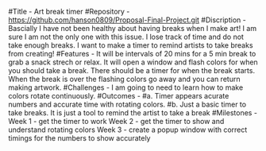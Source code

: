 #Title - Art break timer
#Repository - https://github.com/hanson0809/Proposal-Final-Project.git
#Discription - Bascially I have not been healthy about having breaks when I make art! I am sure I am not the only one with this issue. I lose track of time and do not take enough breaks. I want to make a timer to remind artists to take breaks from creating! 
#Features - It will be intervals of 20 mins for a 5 min break to grab a snack strech or relax. It will open a window and flash colors for when you should take a break. There should be a timer for when the break starts. When the break is over the flashing colors go away and you can return making artwork.
#Challenges - I am going to need to learn how to make colors rotate continuously.
#Outcomes - 
#a. Timer appears acurate numbers and accurate time with rotating colors.
#b. Just a basic timer to take breaks. It is just a tool to remind the artist to take a break
#Milestones - 
Week 1 - get the timer to work
Week 2 - get the timer to show and understand rotating colors
Week 3 - create a popup window with correct timings for the numbers to show accurately
